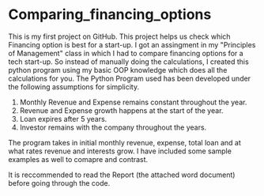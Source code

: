 # Comparing_financing_options
This is my first project on GitHub. This project helps us check which Financing option is best for a start-up. 
I got an assingment in my "Principles of Management" class in which I had to compare financing options for
a tech start-up. So instead of manually doing the calculations, I created this python program using my basic
OOP knowledge which does all the calculations for you. 
The Python Program used has been developed under the following assumptions for simplicity.
1) Monthly Revenue and Expense remains constant throughout the year. 
2) Revenue and Expense growth happens at the start of the year. 
3) Loan expires after 5 years.
4) Investor remains with the company throughout the years. 

The program takes in initial monthly revenue, expense, total loan and at what rates revenue and interests grow. I have included some sample examples as well to 
comapre and contrast. 

It is reccommended to read the Report (the attached word document) before going through the code. 

